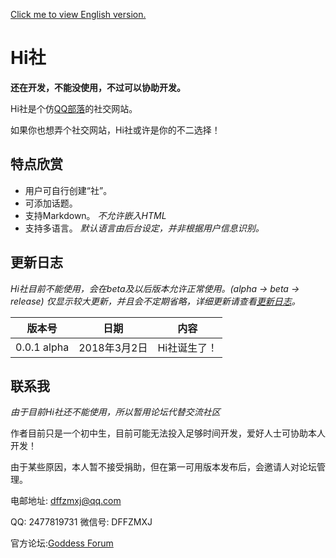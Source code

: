[Click me to view English version.](en.readme.md)

# Hi社 #

**还在开发，不能没使用，不过可以协助开发。**

Hi社是个仿[QQ部落](http://buluo.qq.com)的社交网站。

如果你也想弄个社交网站，Hi社或许是你的不二选择！

## 特点欣赏 ##

* 用户可自行创建“社”。
* 可添加话题。
* 支持Markdown。 *不允许嵌入HTML*
* 支持多语言。 *默认语言由后台设定，并非根据用户信息识别。*

## 更新日志 ##

*Hi社目前不能使用，会在beta及以后版本允许正常使用。(alpha -> beta -> release)*
*仅显示较大更新，并且会不定期省略，详细更新请查看[更新日志](logs.md)。*

版本号 | 日期 | 内容
:---: | :---: | :---:
0.0.1 alpha | 2018年3月2日 | Hi社诞生了！

## 联系我 ##

*由于目前Hi社还不能使用，所以暂用论坛代替交流社区*

作者目前只是一个初中生，目前可能无法投入足够时间开发，爱好人士可协助本人开发！

由于某些原因，本人暂不接受捐助，但在第一可用版本发布后，会邀请人对论坛管理。

电邮地址: [dffzmxj@qq.com](mailto:1821628025@qq.com)

QQ: 2477819731  微信号: DFFZMXJ

官方论坛:[Goddess Forum](http://forum.dffzmxj.tk)
